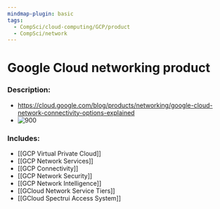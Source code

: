 ```yaml
---
mindmap-plugin: basic
tags:
  - CompSci/cloud-computing/GCP/product
  - CompSci/network
---
```

# Google Cloud networking product
### Description:
- https://cloud.google.com/blog/products/networking/google-cloud-network-connectivity-options-explained
- ![900](https://storage.googleapis.com/gweb-cloudblog-publish/images/Deciding_how_to_connect_to_Google_Cloud.max-1000x1000.jpg)
### Includes:
- [[GCP Virtual Private Cloud]]
- [[GCP Network Services]]
- [[GCP Connectivity]]
- [[GCP Network Security]]
- [[GCP Network Intelligence]]
- [[GCloud Network Service Tiers]]
- [[GCloud Spectrui Access System]]
### 